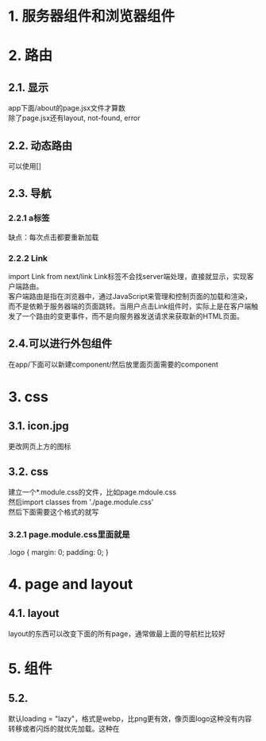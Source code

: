 # 1. 服务器组件和浏览器组件

# 2. 路由
## 2.1. 显示
app下面/about的page.jsx文件才算数  
除了page.jsx还有layout, not-found, error
## 2.2. 动态路由
可以使用[]
## 2.3. 导航
### 2.2.1 a标签
缺点：每次点击都要重新加载
### 2.2.2 Link
import Link from next/link
Link标签不会找server端处理，直接就显示，实现客户端路由。  
客户端路由是指在浏览器中，通过JavaScript来管理和控制页面的加载和渲染，而不是依赖于服务器端的页面跳转。当用户点击Link组件时，实际上是在客户端触发了一个路由的变更事件，而不是向服务器发送请求来获取新的HTML页面。
## 2.4.可以进行外包组件
在app/下面可以新建component/然后放里面页面需要的component

# 3. css
## 3.1. icon.jpg
更改网页上方的图标
## 3.2. css
建立一个*.module.css的文件，比如page.mdoule.css  
然后import classes from './page.module.css'  
然后下面需要这个格式的就写<div className={classes.logo}></div>
### 3.2.1 page.module.css里面就是
.logo {
  margin: 0;
  padding: 0;
}

# 4. page and layout
## 4.1. layout
layout的东西可以改变下面的所有page，通常做最上面的导航栏比较好

# 5. 组件
## 5.2. <Image>
默认loading = "lazy"，格式是webp，比png更有效，像页面logo这种没有内容转移或者闪烁的就优先加载。这种在<Image priority>
